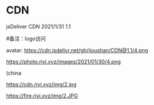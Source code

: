 # CDN
jsDeliver CDN
2021/1/31 1.1

#备注：logo访问

avatar: https://cdn.jsdelivr.net/gh/jioushan/CDN@1.1/4.png

https://photo.riyi.xyz/images/2021/01/30/4.png

(china

https://cdn.riyi.xyz/img/2.jpg

https://fire.riyi.xyz/img/2.JPG


